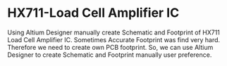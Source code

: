 # HX711-Load Cell Amplifier IC
Using Altium Designer manually create Schematic and Footprint of HX711 Load Cell Amplifier IC.
Sometimes Accurate Footprint was find very hard. Therefore we need to create own PCB footprint. So, we can use Altium Designer to create Schematic and Footprint manually user preference.
